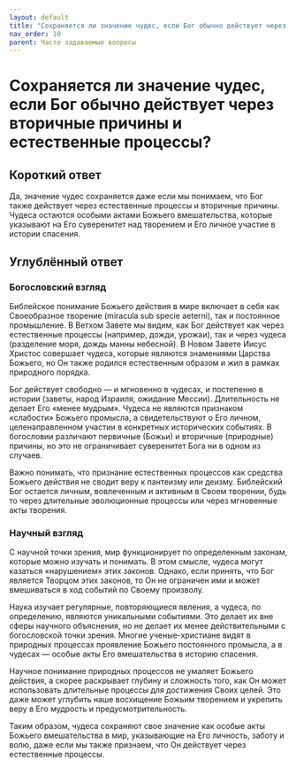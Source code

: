 ```yaml
---
layout: default
title: "Сохраняется ли значение чудес, если Бог обычно действует через вторичные причины и естественные процессы?"
nav_order: 10
parent: Часто задаваемые вопросы
---
```


# Сохраняется ли значение чудес, если Бог обычно действует через вторичные причины и естественные процессы?

## Короткий ответ

Да, значение чудес сохраняется даже если мы понимаем, что Бог также действует через естественные процессы и вторичные причины. Чудеса остаются особыми актами Божьего вмешательства, которые указывают на Его суверенитет над творением и Его личное участие в истории спасения.

## Углублённый ответ

### Богословский взгляд

Библейское понимание Божьего действия в мире включает в себя как Своеобразное творение (miracula sub specie aeterni), так и постоянное промышление. В Ветхом Завете мы видим, как Бог действует как через естественные процессы (например, дожди, урожаи), так и через чудеса (разделение моря, дождь манны небесной). В Новом Завете Иисус Христос совершает чудеса, которые являются знамениями Царства Божьего, но Он также родился естественным образом и жил в рамках природного порядка.

Бог действует свободно — и мгновенно в чудесах, и постепенно в истории (заветы, народ Израиля, ожидание Мессии). Длительность не делает Его «менее мудрым». Чудеса не являются признаком «слабости» Божьего промысла, а свидетельствуют о Его личном, целенаправленном участии в конкретных исторических событиях. В богословии различают первичные (Божьи) и вторичные (природные) причины, но это не ограничивает суверенитет Бога ни в одном из случаев.

Важно понимать, что признание естественных процессов как средства Божьего действия не сводит веру к пантеизму или деизму. Библейский Бог остается личным, вовлеченным и активным в Своем творении, будь то через длительные эволюционные процессы или через мгновенные акты творения.

### Научный взгляд

С научной точки зрения, мир функционирует по определенным законам, которые можно изучать и понимать. В этом смысле, чудеса могут казаться «нарушением» этих законов. Однако, если принять, что Бог является Творцом этих законов, то Он не ограничен ими и может вмешиваться в ход событий по Своему произволу.

Наука изучает регулярные, повторяющиеся явления, а чудеса, по определению, являются уникальными событиями. Это делает их вне сферы научного объяснения, но не делает их менее действительными с богословской точки зрения. Многие ученые-христиане видят в природных процессах проявление Божьего постоянного промысла, а в чудесах — особые акты Его вмешательства в историю спасения.

Научное понимание природных процессов не умаляет Божьего действия, а скорее раскрывает глубину и сложность того, как Он может использовать длительные процессы для достижения Своих целей. Это даже может углубить наше восхищение Божьим творением и укрепить веру в Его мудрость и предусмотрительность.

Таким образом, чудеса сохраняют свое значение как особые акты Божьего вмешательства в мир, указывающие на Его личность, заботу и волю, даже если мы также признаем, что Он действует через естественные процессы.